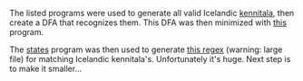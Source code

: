 
The listed programs were used to generate all valid Icelandic
[kennitala](https://en.wikipedia.org/wiki/Kennitala), then create a DFA that
recognizes them. This DFA was then minimized with
[this](http://www.cs.tut.fi/~ava/DFA_minimizer.cc) program.

The [states](https://github.com/SuprDewd/states) program was then used to generate [this regex](https://x.algo.is/eats) (warning: large file) for matching Icelandic kennitala's. Unfortunately it's huge. Next step is to make it smaller...
